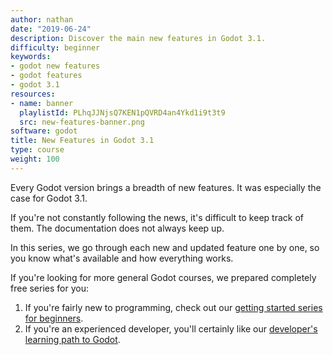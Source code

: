 ```yaml
---
author: nathan
date: "2019-06-24"
description: Discover the main new features in Godot 3.1.
difficulty: beginner
keywords:
- godot new features
- godot features
- godot 3.1
resources:
- name: banner
  playlistId: PLhqJJNjsQ7KEN1pQVRD4an4Ykd1i9t3t9
  src: new-features-banner.png
software: godot
title: New Features in Godot 3.1
type: course
weight: 100
---
```


Every Godot version brings a breadth of new features. It was especially the case for Godot 3.1.

If you're not constantly following the news, it's difficult to keep track of them. The documentation does not always keep up.

In this series, we go through each new and updated feature one by one, so you know what's available and how everything works.

If you're looking for more general Godot courses, we prepared completely free series for you:

1. If you're fairly new to programming, check out our [getting started series for beginners](/get-started/).
1. If you're an experienced developer, you'll certainly like our [developer's learning path to Godot](/tutorial/godot/learning-paths/developer/).
